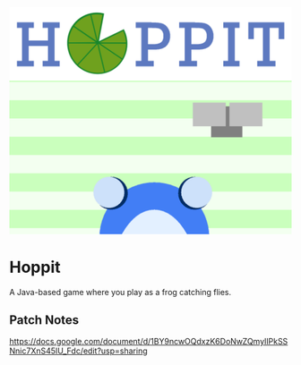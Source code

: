 ![](game_pic2.png)
# Hoppit
A Java-based game where you play as a frog catching flies.

## Patch Notes
https://docs.google.com/document/d/1BY9ncwOQdxzK6DoNwZQmyIlPkSSNnic7XnS45IU_Fdc/edit?usp=sharing
